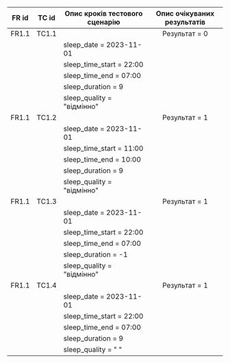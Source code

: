 | FR id | TC id | Опис кроків тестового сценарію  | Опис очікуваних результатів |
|  ---- |  ----  |  ---------------  |  :------------------:  |
|  FR1.1 |  TC1.1  |    |   Результат = 0  |
|   |    |   sleep_date = 2023-11-01  |    |
|   |    |   sleep_time_start = 22:00  |    |
|   |    |   sleep_time_end = 07:00  |    |
|   |    |   sleep_duration = 9  |    |
|   |    |   sleep_quality = "відмінно"  |    |
|  FR1.1 |  TC1.2  |    |   Результат = 1  |
|   |    |   sleep_date = 2023-11-01  |    |
|   |    |   sleep_time_start = 11:00  |    |
|   |    |   sleep_time_end = 10:00  |    |
|   |    |   sleep_duration = 9  |    |
|   |    |   sleep_quality = "відмінно"  |    |
|  FR1.1 |  TC1.3  |    |   Результат = 1  |
|   |    |   sleep_date = 2023-11-01  |    |
|   |    |   sleep_time_start = 22:00  |    |
|   |    |   sleep_time_end = 07:00  |    |
|   |    |   sleep_duration = -1  |    |
|   |    |   sleep_quality = "відмінно"  |    |
|  FR1.1 |  TC1.4  |    |   Результат = 1  |
|   |    |   sleep_date = 2023-11-01  |    |
|   |    |   sleep_time_start = 22:00  |    |
|   |    |   sleep_time_end = 07:00  |    |
|   |    |   sleep_duration = 9  |    |
|   |    |   sleep_quality = "   "  |    |
